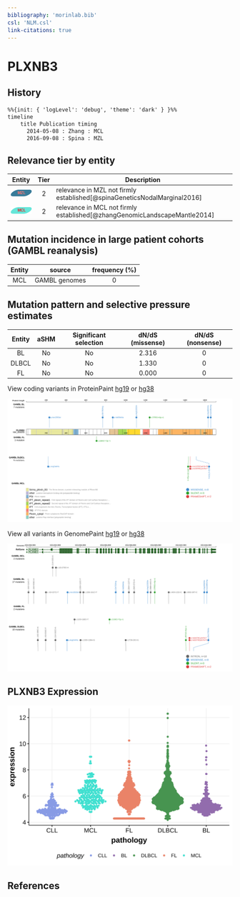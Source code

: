 ```yaml
---
bibliography: 'morinlab.bib'
csl: 'NLM.csl'
link-citations: true
---
```

# PLXNB3

## History
```mermaid
%%{init: { 'logLevel': 'debug', 'theme': 'dark' } }%%
timeline
    title Publication timing
      2014-05-08 : Zhang : MCL
      2016-09-08 : Spina : MZL
```

## Relevance tier by entity

|Entity|Tier|Description                            |
|:------:|:----:|---------------------------------------|
|![MZL](images/icons/MZL_tier2.png)|2|relevance in MZL not firmly established[@spinaGeneticsNodalMarginal2016]|
|![MCL](images/icons/MCL_tier2.png)   |2   |relevance in MCL not firmly established[@zhangGenomicLandscapeMantle2014]|

## Mutation incidence in large patient cohorts (GAMBL reanalysis)

|Entity|source       |frequency (%)|
|:------:|:-------------:|:-------------:|
|MCL   |GAMBL genomes|0            |

## Mutation pattern and selective pressure estimates

|Entity|aSHM|Significant selection|dN/dS (missense)|dN/dS (nonsense)|
|:------:|:----:|:---------------------:|:----------------:|:----------------:|
|BL    |No  |No                   |2.316           |0               |
|DLBCL |No  |No                   |1.330           |0               |
|FL    |No  |No                   |0.000           |0               |



View coding variants in ProteinPaint [hg19](https://morinlab.github.io/LLMPP/GAMBL/PLXNB3_protein.html)  or [hg38](https://morinlab.github.io/LLMPP/GAMBL/PLXNB3_protein_hg38.html)

![](images/proteinpaint/PLXNB3_NM_005393.svg)

View all variants in GenomePaint [hg19](https://morinlab.github.io/LLMPP/GAMBL/PLXNB3.html)  or [hg38](https://morinlab.github.io/LLMPP/GAMBL/PLXNB3_hg38.html)

![](images/proteinpaint/PLXNB3.svg)

## PLXNB3 Expression
![](images/gene_expression/PLXNB3_by_pathology.svg)
<!-- ORIGIN: zhangGenomicLandscapeMantle2014 -->
<!-- MCL: zhangGenomicLandscapeMantle2014 -->
<!-- MZL: spinaGeneticsNodalMarginal2016b -->

## References


